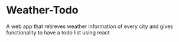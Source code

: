 # Weather-Todo
 A web app that retireves weather information of every city and gives functionality to have a todo list using react
